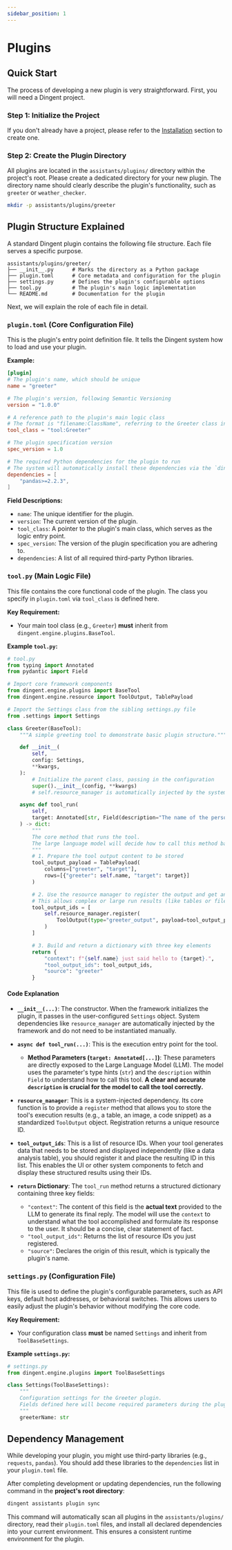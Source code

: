 ```yaml
---
sidebar_position: 1
---
```

# Plugins

## Quick Start

The process of developing a new plugin is very straightforward. First, you will need a Dingent project.

### Step 1: Initialize the Project

If you don't already have a project, please refer to the [Installation](../getting-started/installation.md) section to create one.

### Step 2: Create the Plugin Directory

All plugins are located in the `assistants/plugins/` directory within the project's root. Please create a dedicated directory for your new plugin. The directory name should clearly describe the plugin's functionality, such as `greeter` or `weather_checker`.

```bash
mkdir -p assistants/plugins/greeter
```

## Plugin Structure Explained

A standard Dingent plugin contains the following file structure. Each file serves a specific purpose.

```
assistants/plugins/greeter/
├── __init__.py      # Marks the directory as a Python package
├── plugin.toml      # Core metadata and configuration for the plugin
├── settings.py      # Defines the plugin's configurable options
├── tool.py          # The plugin's main logic implementation
└── README.md        # Documentation for the plugin
```

Next, we will explain the role of each file in detail.

### `plugin.toml` (Core Configuration File)

This is the plugin's entry point definition file. It tells the Dingent system how to load and use your plugin.

**Example:**

```toml
[plugin]
# The plugin's name, which should be unique
name = "greeter"

# The plugin's version, following Semantic Versioning
version = "1.0.0"

# A reference path to the plugin's main logic class
# The format is "filename:ClassName", referring to the Greeter class in tool.py
tool_class = "tool:Greeter"

# The plugin specification version
spec_version = 1.0

# The required Python dependencies for the plugin to run
# The system will automatically install these dependencies via the `dingent assistants plugin sync` command
dependencies = [
    "pandas>=2.2.3",
]
```

**Field Descriptions:**

  * `name`: The unique identifier for the plugin.
  * `version`: The current version of the plugin.
  * `tool_class`: A pointer to the plugin's main class, which serves as the logic entry point.
  * `spec_version`: The version of the plugin specification you are adhering to.
  * `dependencies`: A list of all required third-party Python libraries.

### `tool.py` (Main Logic File)

This file contains the core functional code of the plugin. The class you specify in `plugin.toml` via `tool_class` is defined here.

**Key Requirement:**

  * Your main tool class (e.g., `Greeter`) **must** inherit from `dingent.engine.plugins.BaseTool`.

**Example `tool.py`:**

```python
# tool.py
from typing import Annotated
from pydantic import Field

# Import core framework components
from dingent.engine.plugins import BaseTool
from dingent.engine.resource import ToolOutput, TablePayload

# Import the Settings class from the sibling settings.py file
from .settings import Settings

class Greeter(BaseTool):
    """A simple greeting tool to demonstrate basic plugin structure."""

    def __init__(
        self,
        config: Settings,
        **kwargs,
    ):
        # Initialize the parent class, passing in the configuration
        super().__init__(config, **kwargs)
        # self.resource_manager is automatically injected by the system and can be used to register resources.

    async def tool_run(
        self,
        target: Annotated[str, Field(description="The name of the person to greet.")],
    ) -> dict:
        """
        The core method that runs the tool.
        The large language model will decide how to call this method based on its parameter signature and description.
        """
        # 1. Prepare the tool output content to be stored
        tool_output_payload = TablePayload(
            columns=["greeter", "target"],
            rows=[{"greeter": self.name, "target": target}]
        )

        # 2. Use the resource manager to register the output and get an ID
        # This allows complex or large run results (like tables or files) to be stored for later display or analysis.
        tool_output_ids = [
            self.resource_manager.register(
                ToolOutput(type="greeter_output", payload=tool_output_payload)
            )
        ]

        # 3. Build and return a dictionary with three key elements
        return {
            "context": f"{self.name} just said hello to {target}.",
            "tool_output_ids": tool_output_ids,
            "source": "greeter"
        }
```

#### Code Explanation

  * **`__init__(...)`**: The constructor. When the framework initializes the plugin, it passes in the user-configured `Settings` object. System dependencies like `resource_manager` are automatically injected by the framework and do not need to be instantiated manually.

  * **`async def tool_run(...)`**: This is the execution entry point for the tool.

      * **Method Parameters (`target: Annotated[...]`)**: These parameters are directly exposed to the Large Language Model (LLM). The model uses the parameter's type hints (`str`) and the `description` within `Field` to understand how to call this tool. **A clear and accurate `description` is crucial for the model to call the tool correctly.**

  * **`resource_manager`**: This is a system-injected dependency. Its core function is to provide a `register` method that allows you to store the tool's execution results (e.g., a table, an image, a code snippet) as a standardized `ToolOutput` object. Registration returns a unique resource ID.

  * **`tool_output_ids`**: This is a list of resource IDs. When your tool generates data that needs to be stored and displayed independently (like a data analysis table), you should register it and place the resulting ID in this list. This enables the UI or other system components to fetch and display these structured results using their IDs.

  * **`return` Dictionary**: The `tool_run` method returns a structured dictionary containing three key fields:

      * `"context"`: The content of this field is the **actual text** provided to the LLM to generate its final reply. The model will use the `context` to understand what the tool accomplished and formulate its response to the user. It should be a concise, clear statement of fact.
      * `"tool_output_ids"`: Returns the list of resource IDs you just registered.
      * `"source"`: Declares the origin of this result, which is typically the plugin's name.

### `settings.py` (Configuration File)

This file is used to define the plugin's configurable parameters, such as API keys, default host addresses, or behavioral switches. This allows users to easily adjust the plugin's behavior without modifying the core code.

**Key Requirement:**

  * Your configuration class  **must** be named `Settings` and inherit from `ToolBaseSettings`.

**Example `settings.py`:**

```python
# settings.py
from dingent.engine.plugins import ToolBaseSettings

class Settings(ToolBaseSettings):
    """
    Configuration settings for the Greeter plugin.
    Fields defined here will become required parameters during the plugin's initialization.
    """
    greeterName: str
```

## Dependency Management

While developing your plugin, you might use third-party libraries (e.g., `requests`, `pandas`). You should add these libraries to the `dependencies` list in your `plugin.toml` file.

After completing development or updating dependencies, run the following command in the **project's root directory**:

```bash
dingent assistants plugin sync
```

This command will automatically scan all plugins in the `assistants/plugins/` directory, read their `plugin.toml` files, and install all declared dependencies into your current environment. This ensures a consistent runtime environment for the plugin.
